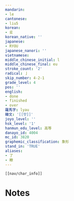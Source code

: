 ```yaml
---
mandarin:
- le
cantonese:
- liu5
korean:
- 료
korean_native: ''
japanese:
- RYOU
japanese_nanori: ''
vietnamese:
middle_chinese_initial: l
middle_chinese_final: eu
stroke_count: '2'
radical: 亅
skip_number: 4-2-1
grade_level: 4
pos: ''
english:
- done
- finished
- over
羅馬字: lyau
韓文: '[[럇]]'
joyo_level: ''
hsk_level: '1'
hanmun_edu_level: 高等
danayo_id: 4004
mc_id: 3820
graphemic_classification: 象形
stand_in: 'TRUE'
aliases:
- 了
- 瞭
---
```

```meta-bind-embed
[[nav/char_info]]
```

# Notes
